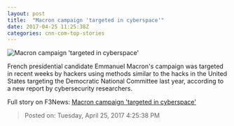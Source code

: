```yaml
---
layout: post
title:  "Macron campaign 'targeted in cyberspace'"
date: 2017-04-25 11:25:38Z
categories: cnn-com-top-stories
---
```


![Macron campaign 'targeted in cyberspace'](http://i2.cdn.cnn.com/cnnnext/dam/assets/170424093841-macron-0423-super-tease.jpg)

French presidential candidate Emmanuel Macron's campaign was targeted in recent weeks by hackers using methods similar to the hacks in the United States targeting the Democratic National Committee last year, according to a new report by cybersecurity researchers.


Full story on F3News: [Macron campaign 'targeted in cyberspace'](http://www.f3nws.com/n/2UgCuD)

> Posted on: Tuesday, April 25, 2017 4:25:38 PM
